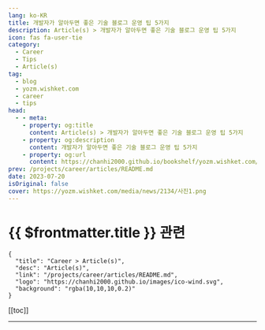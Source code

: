 ```yaml
---
lang: ko-KR
title: 개발자가 알아두면 좋은 기술 블로그 운영 팁 5가지
description: Article(s) > 개발자가 알아두면 좋은 기술 블로그 운영 팁 5가지
icon: fas fa-user-tie
category: 
  - Career
  - Tips
  - Article(s)
tag: 
  - blog
  - yozm.wishket.com
  - career
  - tips
head:
  - - meta:
    - property: og:title
      content: Article(s) > 개발자가 알아두면 좋은 기술 블로그 운영 팁 5가지
    - property: og:description
      content: 개발자가 알아두면 좋은 기술 블로그 운영 팁 5가지
    - property: og:url
      content: https://chanhi2000.github.io/bookshelf/yozm.wishket.com/2134.html
prev: /projects/career/articles/README.md
date: 2023-07-20
isOriginal: false
cover: https://yozm.wishket.com/media/news/2134/사진1.png
---
```


# {{ $frontmatter.title }} 관련

```component VPCard
{
  "title": "Career > Article(s)",
  "desc": "Article(s)",
  "link": "/projects/career/articles/README.md",
  "logo": "https://chanhi2000.github.io/images/ico-wind.svg",
  "background": "rgba(10,10,10,0.2)"
}
```

[[toc]]

---

<SiteInfo
  name="개발자가 알아두면 좋은 기술 블로그 운영 팁 5가지 | 요즘IT"
  desc="개발자로서 활동하다 보면 기술 블로그라는 단어를 자주 듣습니다. 제 주변의 동료들이나 시니어 개발자들도 이미 기술 블로그를 운영하고 있거나, 운영하는 것을 적극 추천하는 편이고요. 그렇다면 개발자에게 블로그란 어떤 의미고, 무슨 이점이 있길래 이렇게 권하는 걸까요? 이번 글에서는 개발자가 알아두면 좋은 기술 블로그 운영 팁에 대해 알아보겠습니다."
  url="https://yozm.wishket.com/magazine/detail/2134/"
  logo="https://yozm.wishket.com/favicon.ico"
  preview="https://yozm.wishket.com/media/news/2134/사진1.png"/>

<!-- TODO: 작성 -->

